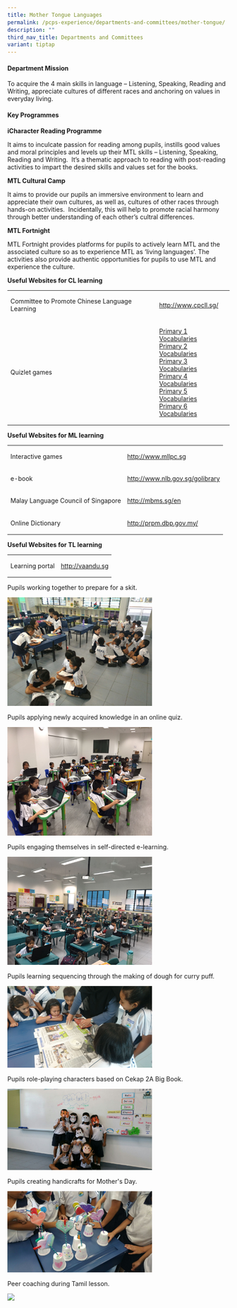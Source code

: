 ```yaml
---
title: Mother Tongue Languages
permalink: /pcps-experience/departments-and-committees/mother-tongue/
description: ""
third_nav_title: Departments and Committees
variant: tiptap
---
```

<h4>Department Mission</h4>
<p>To acquire the 4 main skills in language – Listening, Speaking, Reading
and Writing, appreciate cultures of different races and anchoring on values
in everyday living.</p>
<h4>Key Programmes</h4>
<p><strong>iCharacter Reading Programme</strong>
</p>
<p>It aims to inculcate passion for reading among pupils, instills good values
and moral principles and levels up their MTL skills – Listening, Speaking,
Reading and Writing. &nbsp;It’s a thematic approach to reading with post-reading
activities to impart the desired skills and values set for the books.</p>
<p><strong>MTL Cultural Camp</strong>
</p>
<p>It aims to provide our pupils an immersive environment to learn and appreciate
their own cultures, as well as, cultures of other races through hands-on
activities. &nbsp;Incidentally, this will help to promote racial harmony
through better understanding of each other’s cultral differences.</p>
<p><strong>MTL Fortnight</strong>
</p>
<p>MTL Fortnight provides platforms for pupils to actively learn MTL and
the associated culture so as to experience MTL as ‘living languages’. The
activities also provide authentic opportunities for pupils to use MTL and
experience the culture.</p>
<p><strong>Useful Websites for CL learning</strong>
</p>
<table style="minWidth: 50px">
<colgroup>
<col>
<col>
</colgroup>
<tbody>
<tr>
<td rowspan="1" colspan="1">
<p>Committee to Promote Chinese Language Learning</p>
</td>
<td rowspan="1" colspan="1">
<p><a href="http://www.cpcll.sg/" rel="noopener noreferrer nofollow" target="_blank">http://www.cpcll.sg/</a>
</p>
</td>
</tr>
<tr>
<td rowspan="1" colspan="1">
<p>Quizlet games</p>
</td>
<td rowspan="1" colspan="1">
<p><a href="https://quizlet.com/pcpsCL/folders/pcps-p1-cl-spelling" rel="noopener noreferrer nofollow" target="_blank">Primary 1 Vocabularies</a>
<br><a href="https://quizlet.com/pcpsCL/folders/pcps-p2-cl-spelling" rel="noopener noreferrer nofollow" target="_blank">Primary 2 Vocabularies</a>
<br><a href="https://quizlet.com/pcpsCL/folders/pcps-p3-cl-spelling" rel="noopener noreferrer nofollow" target="_blank">Primary 3 Vocabularies</a>
<br><a href="https://quizlet.com/pcpsCL/folders/pcps-p4-cl-spelling/sets" rel="noopener noreferrer nofollow" target="_blank">Primary 4 Vocabularies</a>
<br><a href="https://quizlet.com/pcpsCL/folders/pcps-p5-cl-spelling/sets" rel="noopener noreferrer nofollow" target="_blank">Primary 5 Vocabularies</a>
<br><a href="https://quizlet.com/pcpsCL/folders/pcps-p6-cl-spelling/sets" rel="noopener noreferrer nofollow" target="_blank">Primary 6 Vocabularies</a>
</p>
</td>
</tr>
</tbody>
</table>
<p><strong>Useful Websites for ML learning</strong>
</p>
<table style="minWidth: 50px">
<colgroup>
<col>
<col>
</colgroup>
<tbody>
<tr>
<td rowspan="1" colspan="1">
<p>Interactive games</p>
</td>
<td rowspan="1" colspan="1">
<p><a href="http://www.mllpc.sg/" rel="noopener noreferrer nofollow" target="_blank">http://www.mllpc.sg</a>
</p>
</td>
</tr>
<tr>
<td rowspan="1" colspan="1">
<p>e-book</p>
</td>
<td rowspan="1" colspan="1">
<p><a href="http://www.nlb.gov.sg/golibrary" rel="noopener noreferrer nofollow" target="_blank">http://www.nlb.gov.sg/golibrary</a>
</p>
</td>
</tr>
<tr>
<td rowspan="1" colspan="1">
<p>Malay Language Council of Singapore</p>
</td>
<td rowspan="1" colspan="1">
<p><a href="http://mbms.sg/en" rel="noopener noreferrer nofollow" target="_blank">http://mbms.sg/en</a>
</p>
</td>
</tr>
<tr>
<td rowspan="1" colspan="1">
<p>Online Dictionary</p>
</td>
<td rowspan="1" colspan="1">
<p><a href="http://prpm.dbp.gov.my/" rel="noopener noreferrer nofollow" target="_blank">http://prpm.dbp.gov.my/</a>
</p>
</td>
</tr>
</tbody>
</table>
<p><strong>Useful Websites for TL learning</strong>
</p>
<table style="minWidth: 50px">
<colgroup>
<col>
<col>
</colgroup>
<tbody>
<tr>
<td rowspan="1" colspan="1">
<p>Learning portal</p>
</td>
<td rowspan="1" colspan="1">
<p><a href="http://vaandu.sg/" rel="noopener noreferrer nofollow" target="_blank">http://vaandu.sg</a>
</p>
</td>
</tr>
</tbody>
</table>
<p>Pupils working together to prepare for a skit.</p>
<div class="isomer-image-wrapper">
<img style="width:65%" height="auto" width="100%" src="/images/mt1.jpeg">
</div>
<p>Pupils applying newly acquired knowledge in an online quiz.</p>
<div class="isomer-image-wrapper">
<img style="width:65%" height="auto" width="100%" src="/images/mt2.jpeg">
</div>
<p>Pupils engaging themselves in self-directed e-learning.</p>
<div class="isomer-image-wrapper">
<img style="width:65%" height="auto" width="100%" src="/images/mt3.jpeg">
</div>
<p>Pupils learning&nbsp;sequencing&nbsp;through the making of dough for curry
puff.</p>
<div class="isomer-image-wrapper">
<img style="width:65%" height="auto" width="100%" src="/images/mt4.jpeg">
</div>
<p>Pupils role-playing characters based on Cekap 2A Big Book.</p>
<div class="isomer-image-wrapper">
<img style="width:65%" height="auto" width="100%" src="/images/mt5.jpeg">
</div>
<p>Pupils creating handicrafts for Mother's Day.</p>
<div class="isomer-image-wrapper">
<img style="width:65%" height="auto" width="100%" src="/images/mt6.jpeg">
</div>
<p>Peer coaching during Tamil lesson.</p>
<div class="isomer-image-wrapper">
<img style="width:65%" height="auto" width="100%" src="/images/mt7.jpeg">
</div>
<p></p>
